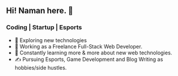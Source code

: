 ## Hi! Naman here. 👋

### Coding | Startup | Esports

- 🌱 Exploring new technologies
- 💼 Working as a Freelance Full-Stack Web Developer.
- 🤔 Constantly learning more & more about new web technologies.
- ✍️ Pursuing Esports, Game Development and Blog Writing as hobbies/side hustles.
